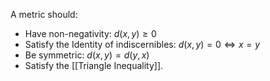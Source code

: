A metric should:
 - Have non-negativity: $d(x,y) \geq 0$ 
 - Satisfy the Identity of indiscernibles: $d(x,y) = 0 \Leftrightarrow x=y$ 
 - Be symmetric: $d(x,y)=d(y,x)$
 - Satisfy the [[Triangle Inequality]].

